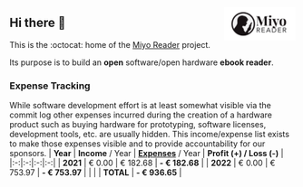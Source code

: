 <a href="https://miyo-reader.io/"><img align="right" src="https://raw.githubusercontent.com/miyo-reader/.github/main/logo/miyo-horizontal-1501x700.png" width="25%"></a>
## Hi there 👋
This is the :octocat: home of the [Miyo Reader](https://miyo-reader.io) project.

Its purpose is to build an **open** software/open hardware **ebook reader**.

### Expense Tracking
While software development effort is at least somewhat visible via the commit log other expenses incurred during the creation of a hardware product such as buying hardware for prototyping, software licenses, development tools, etc. are usually hidden. This income/expense list exists to make those expenses visible and to provide accountability for our sponsors.
| **Year** | **Income** / Year | [**Expenses**](https://github.com/miyo-reader/.github/tree/main/invoices) / Year | **Profit (+) / Loss (-)** |
|:-:|:-:|:-:|:-:|
| **2021** | €   0.00 | € 182.68 | **- € 182.68** |
| **2022** | €   0.00 | € 753.97 | **- € 753.97** |
| | | **TOTAL** | **- € 936.65** |
